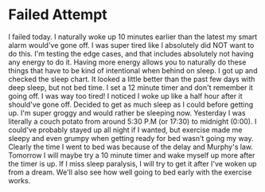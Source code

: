 # Failed Attempt

I failed today. I naturally woke up 10 minutes earlier than the latest my smart alarm would've gone off. I was super tired like I absolutely did NOT want to do this. I'm testing the edge cases, and that includes absolutely not having any energy to do it. Having more energy allows you to naturally do these things that have to be kind of intentional when behind on sleep. I got up and checked the sleep chart. It looked a little better than the past few days with deep sleep, but not bed time. I set a 12 minute timer and don't remember it going off. I was way too tired! I noticed I woke up like a half hour after it should've gone off. Decided to get as much sleep as I could before getting up. I'm super groggy and would rather be sleeping now. Yesterday I was literally a couch potato from around 5:30 P.M (or 17:30) to midnight (0:00). I could've probably stayed up all night if I wanted, but exercise made me sleepy and even grumpy when getting ready for bed wasn't going my way. Clearly the time I went to bed was because of the delay and Murphy's law. Tomorrow I will maybe try a 10 minute timer and wake myself up more after the timer is up. If I miss sleep paralysis, I will try to get it after I've woken up from a dream. We'll also see how well going to bed early with the exercise works.

